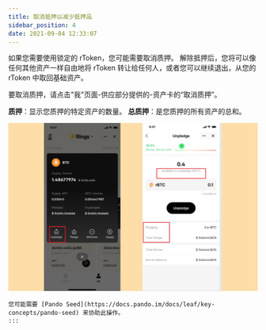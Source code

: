 ```yaml
---
title: 取消抵押以减少抵押品
sidebar_position: 4
date: 2021-09-04 12:33:07
---
```


如果您需要使用锁定的 rToken，您可能需要取消质押。 解除抵押后，您将可以像任何其他资产一样自由地将 rToken 转让给任何人，或者您可以继续退出，从您的 rToken 中取回基础资产。

要取消质押，请点击"我"页面-供应部分提供的-资产卡的“取消质押”。

**质押**：显示您质押的特定资产的数量。 **总质押**：是您质押的所有资产的总和。

![](../assets/unpledge1.jpg)

````mdx-code-block
您可能需要 [Pando Seed](https://docs.pando.im/docs/leaf/key-concepts/pando-seed) 来协助此操作。
:::
````
